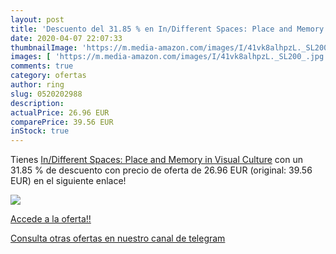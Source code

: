 ```yaml
---
layout: post
title: 'Descuento del 31.85 % en In/Different Spaces: Place and Memory in'
date: 2020-04-07 22:07:33
thumbnailImage: 'https://m.media-amazon.com/images/I/41vk8alhpzL._SL200_.jpg'
images: [ 'https://m.media-amazon.com/images/I/41vk8alhpzL._SL200_.jpg' ]
comments: true
category: ofertas
author: ring
slug: 0520202988
description:
actualPrice: 26.96 EUR
comparePrice: 39.56 EUR
inStock: true
---
```


Tienes [In/Different Spaces: Place and Memory in Visual Culture](https://www.amazon.com/dp/0520202988/?tag=redken08-20) con un 31.85 % de descuento con precio de oferta de 26.96 EUR (original: 39.56 EUR) en el siguiente enlace!

[![](https://m.media-amazon.com/images/I/41vk8alhpzL._SL200_.jpg)](https://www.amazon.com/dp/0520202988/?tag=redken08-20)

[Accede a la oferta!!](https://www.amazon.com/dp/0520202988/?tag=redken08-20)

[Consulta otras ofertas en nuestro canal de telegram](https://t.me/s/ofertas25)
